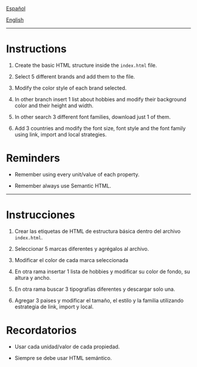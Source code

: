[Español](#Instrucciones)

[English](#Instructions)

---

# Instructions

1. Create the basic HTML structure inside the `index.html` file.

2. Select 5 different brands and add them to the file.

3. Modify the color style of each brand selected.

4. In other branch insert 1 list about hobbies and modify their background color and their height and width.

5. In other search 3 different font families, download just 1 of them.

6. Add 3 countries and modify the font size, font style and the font family using link, import and local strategies.

# Reminders

- Remember using every unit/value of each property.

- Remember always use Semantic HTML.

---

# Instrucciones

1. Crear las etiquetas de HTML de estructura básica dentro del archivo `index.html`.

2. Seleccionar 5 marcas diferentes y agrégalos al archivo.

3. Modificar el color de cada marca seleccionada

4. En otra rama insertar 1 lista de hobbies y modificar su color de fondo, su altura y ancho.

5. En otra rama buscar 3 tipografías diferentes y descargar solo una.

6. Agregar 3 paises y modificar el tamaño, el estilo y la familia utilizando estrategia de link, import y local.

# Recordatorios

- Usar cada unidad/valor de cada propiedad.

- Siempre se debe usar HTML semántico.
